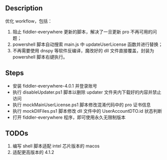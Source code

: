 ## Description
优化 workflow，包括：
1. 阻止 fiddler-everywhere 更新的脚本，解决了一旦更新 pro 不再可用的问题；
2. powershell 脚本自动搜索 main.js 中 updateUserLicense 函数并进行替换；
3. 不再需要使用 dnspy 等软件反编译，魔改好的 dll 文件直接覆盖，封装为 powershell 脚本右键执行。

## Steps
- 安装 fiddler-everywhere-4.0.1 并登录账号
- 执行 disableUpdater.ps1 脚本以删除 updater 文件夹内下载好的内容并禁止访问
- 执行 mockMainUserLicense.ps1 脚本修改混淆代码中的 pro 证书信息
- 执行 mockDllFiles.ps1 脚本修改 dll 文件中的 UserAccountDTO.id 状态判断
- 打开 fiddler-everywhere 程序，即可使用永久无限制版本

## TODOs
1. 编写 shell 脚本适配 intel 芯片版本的 macos
2. 适配更高版本的 4.1.2